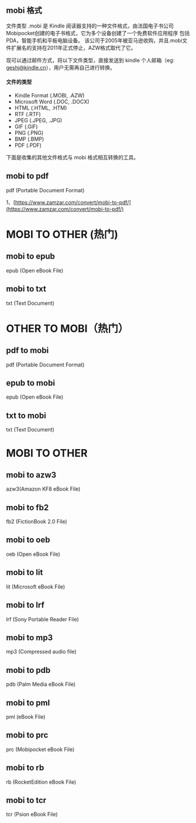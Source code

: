 ## mobi 格式
文件类型 .mobi 是 Kindle 阅读器支持的一种文件格式，由法国电子书公司Mobipocket创建的电子书格式，它为多个设备创建了一个免费软件应用程序 包括PDA，智能手机和平板电脑设备。 该公司于2005年被亚马逊收购，并且.mobi文件扩展名的支持在2011年正式停止，AZW格式取代了它。

现可以通过邮件方式，将以下文件类型，直接发送到 kindle 个人邮箱（eg: geshi@kindle.cn），用户无需再自己进行转换。

#### 文件的类型
+ Kindle Format (.MOBI, .AZW)
+ Microsoft Word (.DOC, .DOCX)
+ HTML (.HTML, .HTM)
+ RTF (.RTF)
+ JPEG (.JPEG, .JPG)
+ GIF (.GIF)
+ PNG (.PNG)
+ BMP (.BMP)
+ PDF (.PDF)

下面是收集的其他文件格式与 mobi 格式相互转换的工具。

## mobi to pdf
pdf (Portable Document Format)

1、[https://www.zamzar.com/convert/mobi-to-pdf/](https://www.zamzar.com/convert/mobi-to-pdf/)

# MOBI TO OTHER (热门)

## mobi to epub
epub (Open eBook File)

## mobi to txt
txt (Text Document)

# OTHER TO MOBI（热门）

## pdf to mobi
pdf (Portable Document Format)

## epub to mobi
epub (Open eBook File)

## txt to mobi
txt (Text Document)

# MOBI TO OTHER
## mobi to azw3 
azw3(Amazon KF8 eBook File)

## mobi to fb2
fb2 (FictionBook 2.0 File)

## mobi to oeb
oeb (Open eBook File)

## mobi to lit
lit (Microsoft eBook File)

## mobi to lrf
lrf (Sony Portable Reader File)

## mobi to mp3 
mp3 (Compressed audio file)

## mobi to pdb
pdb (Palm Media eBook File)

## mobi to pml
pml (eBook File)

## mobi to prc
prc (Mobipocket eBook File)

## mobi to rb
rb (RocketEdition eBook File)

## mobi to tcr
tcr (Psion eBook File)



